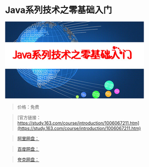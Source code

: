 # Java系列技术之零基础入门

![img](../../../assets/study163/free/e055c533-72df-4698-bc40-bc5323607855.jpg)

> 价格：免费

> [官方链接：https://study.163.com/course/introduction/1006067211.htm](https://study.163.com/course/introduction/1006067211.htm)

> [阿里网盘：]()

> [百度网盘：]()

> [夸克网盘：]()
